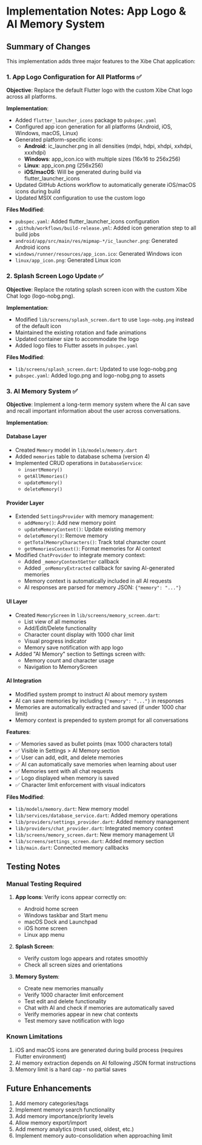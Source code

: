 # Implementation Notes: App Logo & AI Memory System

## Summary of Changes

This implementation adds three major features to the Xibe Chat application:

### 1. App Logo Configuration for All Platforms ✅

**Objective**: Replace the default Flutter logo with the custom Xibe Chat logo across all platforms.

**Implementation**:
- Added `flutter_launcher_icons` package to `pubspec.yaml`
- Configured app icon generation for all platforms (Android, iOS, Windows, macOS, Linux)
- Generated platform-specific icons:
  - **Android**: ic_launcher.png in all densities (mdpi, hdpi, xhdpi, xxhdpi, xxxhdpi)
  - **Windows**: app_icon.ico with multiple sizes (16x16 to 256x256)
  - **Linux**: app_icon.png (256x256)
  - **iOS/macOS**: Will be generated during build via flutter_launcher_icons
- Updated GitHub Actions workflow to automatically generate iOS/macOS icons during build
- Updated MSIX configuration to use the custom logo

**Files Modified**:
- `pubspec.yaml`: Added flutter_launcher_icons configuration
- `.github/workflows/build-release.yml`: Added icon generation step to all build jobs
- `android/app/src/main/res/mipmap-*/ic_launcher.png`: Generated Android icons
- `windows/runner/resources/app_icon.ico`: Generated Windows icon
- `linux/app_icon.png`: Generated Linux icon

### 2. Splash Screen Logo Update ✅

**Objective**: Replace the rotating splash screen icon with the custom Xibe Chat logo (logo-nobg.png).

**Implementation**:
- Modified `lib/screens/splash_screen.dart` to use `logo-nobg.png` instead of the default icon
- Maintained the existing rotation and fade animations
- Updated container size to accommodate the logo
- Added logo files to Flutter assets in `pubspec.yaml`

**Files Modified**:
- `lib/screens/splash_screen.dart`: Updated to use logo-nobg.png
- `pubspec.yaml`: Added logo.png and logo-nobg.png to assets

### 3. AI Memory System ✅

**Objective**: Implement a long-term memory system where the AI can save and recall important information about the user across conversations.

**Implementation**:

#### Database Layer
- Created `Memory` model in `lib/models/memory.dart`
- Added `memories` table to database schema (version 4)
- Implemented CRUD operations in `DatabaseService`:
  - `insertMemory()`
  - `getAllMemories()`
  - `updateMemory()`
  - `deleteMemory()`

#### Provider Layer
- Extended `SettingsProvider` with memory management:
  - `addMemory()`: Add new memory point
  - `updateMemoryContent()`: Update existing memory
  - `deleteMemory()`: Remove memory
  - `getTotalMemoryCharacters()`: Track total character count
  - `getMemoriesContext()`: Format memories for AI context
- Modified `ChatProvider` to integrate memory context:
  - Added `_memoryContextGetter` callback
  - Added `_onMemoryExtracted` callback for saving AI-generated memories
  - Memory context is automatically included in all AI requests
  - AI responses are parsed for memory JSON: `{"memory": "..."}`

#### UI Layer
- Created `MemoryScreen` in `lib/screens/memory_screen.dart`:
  - List view of all memories
  - Add/Edit/Delete functionality
  - Character count display with 1000 char limit
  - Visual progress indicator
  - Memory save notification with app logo
- Added "AI Memory" section to Settings screen with:
  - Memory count and character usage
  - Navigation to MemoryScreen

#### AI Integration
- Modified system prompt to instruct AI about memory system
- AI can save memories by including `{"memory": "..."}` in responses
- Memories are automatically extracted and saved (if under 1000 char limit)
- Memory context is prepended to system prompt for all conversations

**Features**:
- ✅ Memories saved as bullet points (max 1000 characters total)
- ✅ Visible in Settings > AI Memory section
- ✅ User can add, edit, and delete memories
- ✅ AI can automatically save memories when learning about user
- ✅ Memories sent with all chat requests
- ✅ Logo displayed when memory is saved
- ✅ Character limit enforcement with visual indicators

**Files Modified**:
- `lib/models/memory.dart`: New memory model
- `lib/services/database_service.dart`: Added memory operations
- `lib/providers/settings_provider.dart`: Added memory management
- `lib/providers/chat_provider.dart`: Integrated memory context
- `lib/screens/memory_screen.dart`: New memory management UI
- `lib/screens/settings_screen.dart`: Added memory section
- `lib/main.dart`: Connected memory callbacks

## Testing Notes

### Manual Testing Required

1. **App Icons**: Verify icons appear correctly on:
   - Android home screen
   - Windows taskbar and Start menu
   - macOS Dock and Launchpad
   - iOS home screen
   - Linux app menu

2. **Splash Screen**: 
   - Verify custom logo appears and rotates smoothly
   - Check all screen sizes and orientations

3. **Memory System**:
   - Create new memories manually
   - Verify 1000 character limit enforcement
   - Test edit and delete functionality
   - Chat with AI and check if memories are automatically saved
   - Verify memories appear in new chat contexts
   - Test memory save notification with logo

### Known Limitations

1. iOS and macOS icons are generated during build process (requires Flutter environment)
2. AI memory extraction depends on AI following JSON format instructions
3. Memory limit is a hard cap - no partial saves

## Future Enhancements

1. Add memory categories/tags
2. Implement memory search functionality
3. Add memory importance/priority levels
4. Allow memory export/import
5. Add memory analytics (most used, oldest, etc.)
6. Implement memory auto-consolidation when approaching limit
